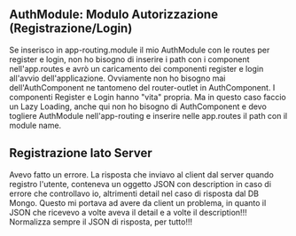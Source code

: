 ## AuthModule: Modulo Autorizzazione (Registrazione/Login)

Se inserisco in app-routing.module il mio AuthModule con le routes per register e login, non ho bisogno di inserire i path con i component nell'app.routes e avrò un caricamento dei componenti register e login all'avvio dell'applicazione.
Ovviamente non ho bisogno mai dell'AuthComponent ne tantomeno del router-outlet in AuthComponent. I componenti Register e Login hanno "vita" propria.
Ma in questo caso faccio un Lazy Loading, anche qui non ho bisogno di AuthComponent e devo togliere AuthModule nell'app-routing e inserire nelle app.routes il path con il module name.

## Registrazione lato Server

Avevo fatto un errore. La risposta che inviavo al client dal server quando registro l'utente, conteneva un oggetto JSON con description in caso di errore che controllavo io, altrimenti detail nel caso di risposta dal DB Mongo. Questo mi portava ad avere da client un problema, in quanto il JSON che ricevevo a volte aveva il detail e a volte il description!!! Normalizza sempre il JSON di risposta, per tutto!!!